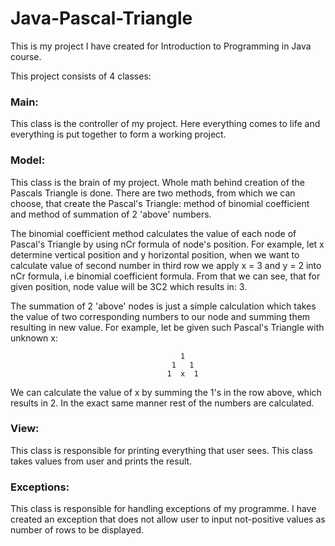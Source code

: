 # Java-Pascal-Triangle
This is my project I have created for Introduction to Programming in Java course. 

This project consists of 4 classes:

### Main:
This class is the controller of my project. Here everything comes to life and everything is put together to form a working project. 

### Model:
This class is the brain of my project. Whole math behind creation of the Pascals Triangle is done. There are two methods, from which we can choose, that create the Pascal's Triangle: method of binomial coefficient and method of summation of 2 'above' numbers. 

The binomial coefficient method calculates the value of each node of Pascal's Triangle by using nCr formula of node's position. For example, let x determine vertical position and y horizontal position, when we want to calculate value of second number in third row we apply x = 3 and y = 2 into nCr formula, i.e binomial coefficient formula. From that we can see, that for given position, node value will be 3C2 which results in: 3. 

The summation of 2 'above' nodes is just a simple calculation which takes the value of two corresponding numbers to our node and summing them resulting in new value. For example, let be given such Pascal's Triangle with unknown x:

                                          1
                                        1   1
                                       1  x  1
                                       
We can calculate the value of x by summing the 1's in the row above, which results in 2. In the exact same manner rest of the numbers are calculated.

### View:
This class is responsible for printing everything that user sees. This class takes values from user and prints the result. 

### Exceptions:
This class is responsible for handling exceptions of my programme. I have created an exception that does not allow user to input not-positive values as number of rows to be displayed. 
